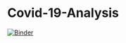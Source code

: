 # Covid-19-Analysis

[![Binder](https://mybinder.org/badge_logo.svg)](https://mybinder.org/v2/gh/ambreen2006/Covid-19-Analysis/master)
